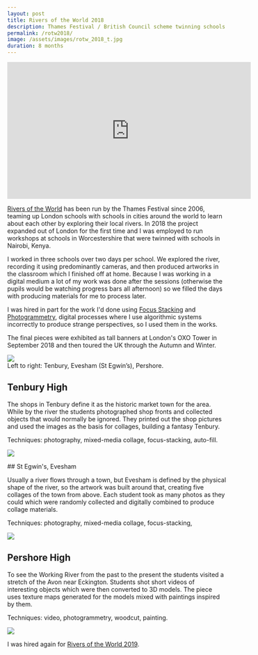 ```yaml
---
layout: post
title: Rivers of the World 2018
description: Thames Festival / British Council scheme twinning schools around the world using local rivers.
permalink: /rotw2018/
image: /assets/images/rotw_2018_t.jpg
duration: 8 months
---
```


<iframe width="560" height="315" src="https://www.youtube.com/embed/ByhRmHz8XiE" frameborder="0" allow="accelerometer; autoplay; encrypted-media; gyroscope; picture-in-picture" allowfullscreen></iframe>

[Rivers of the World](http://riversoftheworld.org) has been run by the Thames Festival since 2006, teaming up London schools with schools in cities around the world to learn about each other by exploring their local rivers. In 2018 the project expanded out of London for the first time and I was employed to run workshops at schools in Worcestershire that were twinned with schools in Nairobi, Kenya. 

I worked in three schools over two days per school. We explored the river, recording it using predominantly cameras, and then produced artworks in the classroom which I finished off at home. Because I was working in a digital medium a lot of my work was done after the sessions (otherwise the pupils would be watching progress bars all afternoon) so we filled the days with producing materials for me to process later. 

I was hired in part for the work I'd done using [Focus Stacking](https://en.wikipedia.org/wiki/Focus_stacking) and [Photogrammetry](https://en.wikipedia.org/wiki/Photogrammetry), digital processes where I use algorithmic systems incorrectly to produce strange perspectives, so I used them in the works. 

The final pieces were exhibited as tall banners at London's OXO Tower in September 2018 and then toured the UK through the Autumn and Winter. 

![](http://art.peteashton.com/assets/images/rotw2018-montage.jpg)  
Left to right: Tenbury, Evesham (St Egwin’s), Pershore.

## Tenbury High

The shops in Tenbury define it as the historic market town for the area. While by the river the students photographed shop fronts and collected objects that would normally be ignored. They printed out the shop pictures and used the images as the basis for collages, building a fantasy Tenbury.

Techniques: photography, mixed-media collage, focus-stacking, auto-fill. 

![](http://art.peteashton.com/assets/images/rotw2018_tenbury.jpg)

## St Egwin's, Evesham

Usually a river flows through a town, but Evesham is defined by the physical shape of the river, so the artwork was built around that, creating five collages of the town from above. Each student took as many photos as they could which were randomly collected and digitally combined to produce collage materials.

Techniques: photography, mixed-media collage, focus-stacking, 

![](http://art.peteashton.com/assets/images/rotw2018_evesham.jpg)

## Pershore High

To see the Working River from the past to the present the students visited a stretch of the Avon near Eckington. Students shot short videos of interesting objects which were then converted to 3D models. The piece uses texture maps generated for the models mixed with paintings inspired by them.

Techniques: video, photogrammetry, woodcut, painting. 

![](http://art.peteashton.com/assets/images/rotw2018_pershore.jpg)

I was hired again for [Rivers of the World 2019](http://art.peteashton.com/rotw-2019/).


